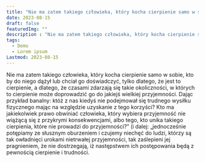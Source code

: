 ```yaml
---
title: "Nie ma zatem takiego człowieka, który kocha cierpienie samo w sobie"
date: 2023-08-15
draft: false
featuredImg: ""
description : "Nie ma zatem takiego człowieka, który kocha cierpienie samo w sobie"
tags: 
  - Demo
  - Lorem ipsum
Lastmod: 2023-08-15
---
```


Nie ma zatem takiego człowieka, który kocha cierpienie samo w sobie, kto by do niego dążył lub chciał go doświadczyć, tylko dlatego, że jest to cierpienie, a dlatego, że czasami zdarzają się takie okoliczności, w których to cierpienie może doprowadzić go do jakiejś wielkiej przyjemności. Dając przykład banalny: któż z nas kiedyś nie podejmował się trudnego wysiłku fizycznego mając na względzie uzyskanie z tego korzyści? Kto ma jakiekolwiek prawo obwiniać człowieka, który wybiera przyjemność nie wiążącą się z przykrymi konsekwencjami, albo tego, kto unika takiego cierpienia, które nie prowadzi do przyjemności?” (i dalej: „jednocześnie potępiamy ze słusznym oburzeniem i czujemy niechęć do ludzi, którzy są tak owładnięci urokami nietrwałej przyjemności, tak zaślepieni jej pragnieniem, że nie dostrzegają, iż następstwem ich postępowania będą z pewnością cierpienie i trudności.
